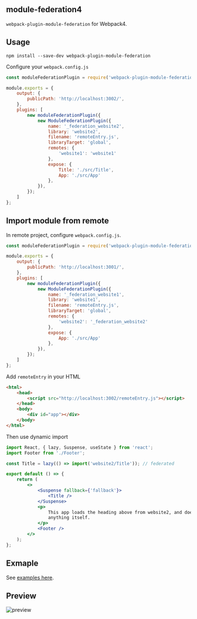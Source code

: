 ## module-federation4

`webpack-plugin-module-federation` for Webpack4.

## Usage

```shell
npm install --save-dev webpack-plugin-module-federation
```

Configure your `webpack.config.js`

```js
const moduleFederationPlugin = require('webpack-plugin-module-federation');

module.exports = {
    output: {
		publicPath: 'http://localhost:3002/',
	},
    plugins: [
        new moduleFederationPlugin({
            new ModuleFederationPlugin({
                name: '_federation_website2',
                library: 'website2',
                filename: 'remoteEntry.js',
                libraryTarget: 'global',
                remotes: {
                    'website1': 'website1'
                },
                expose: {
                    Title: './src/Title',
                    App: './src/App'
                },
            }),
        });
    ]
};
```

## Import module from remote

In remote project, configure `webpack.config.js`.

```js
const moduleFederationPlugin = require('webpack-plugin-module-federation');

module.exports = {
    output: {
		publicPath: 'http://localhost:3001/',
	},
    plugins: [
        new moduleFederationPlugin({
            new ModuleFederationPlugin({
                name: '_federation_website1',
                library: 'website1',
                filename: 'remoteEntry.js',
                libraryTarget: 'global',
                remotes: {
                    'website2': '_federation_website2'
                },
                expose: {
                    App: './src/App'
                },
            }),
        });
    ]
};
```

Add `remoteEntry` in your HTML

```html
<html>
	<head>
		<script src="http://localhost:3002/remoteEntry.js"></script>
	</head>
	<body>
		<div id="app"></div>
	</body>
</html>
```

Then use dynamic import 

```jsx
import React, { lazy, Suspense, useState } from 'react';
import Footer from './Footer';

const Title = lazy(() => import('website2/Title')); // federated

export default () => {
	return (
		<>
			<Suspense fallback={'fallback'}>
				<Title />
			</Suspense>
			<p>
				This app loads the heading above from website2, and doesnt expose
				anything itself.
			</p>
			<Footer />
		</>
	);
};
```

## Exmaple

See [examples here](./examples).

## Preview

![preview](https://img.alicdn.com/tfs/TB1kD5fDeT2gK0jSZFvXXXnFXXa-600-311.gif)